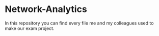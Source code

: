 # Network-Analytics
In this repository you can find every file me and my colleagues used to make our exam project.
